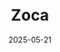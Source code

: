 ---  
layout: startup_page  
title: "Zoca"  
id: "zoca.com"  
permalink: "/zocazoca.com05212025/"  
website: "https://www.zoca.com/"  
funding_round: ""  
funding_amount: "$6M"  
investors: "Accel, GTMfund, Elevation Capital, Better Capital"  
about: "Zoca is an AI-based growth platform for hyperlocal service businesses, helping them get discovered, booked, and rebooked to gain more clients. It manages the entire growth funnel, including identifying demand, optimizing for discovery, converting leads, and re-engaging clients autonomously. Zoca automates the marketing stack with AI-driven ad and social-media agents."  
markets: "Fintech, AI, Marketing, Software Development"  
hq: "Phoenix, Arizona, United States"  
founded_year: "2024"  
linkedin: "https://www.linkedin.com/company/zocaai"  
twitter: ""  
instagram: ""  
facebook: "https://www.facebook.com/zocazocaaa"  
crunchbase: "https://www.crunchbase.com/organization/zoca"  
pitchbook: "https://pitchbook.com/profiles/company/844313-32"  

date_display: "21-May-2025"  
date: "2025-05-21"

# SEO Optimization  
meta_title: "Zoca -  Funding ($6M)"  
meta_description: "Zoca, Zoca is an AI-based growth platform for hyperlocal service businesses, helping them get discovered, booked, and rebooked to gain more clients. It mana..."  
meta_keywords: "Zoca, Fintech, AI, Marketing, Software Development,  funding"  
canonical_url: "https://startup.projectstartups.com/zocazoca.com05212025/"  
---